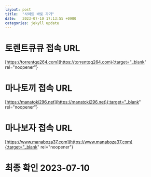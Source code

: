```yaml
---
layout: post
title:  "사이트 바로 가기"
date:   2023-07-10 17:13:55 +0900
categories: jekyll update
---
```

# 토렌트큐큐 접속 URL
[https://torrentqq264.com](https://torrentqq264.com){:target="_blank" rel="noopener"}

# 마나토끼 접속 URL
[https://manatoki296.net](https://manatoki296.net){:target="_blank" rel="noopener"}

# 마나보자 접속 URL
[https://www.manaboza37.com](https://www.manaboza37.com){:target="_blank" rel="noopener"}

# 최종 확인 2023-07-10

[torrentqq]: https://torrentqq264.com
[manatoki]: https://manatoki296.net
[manaboza]: https://www.manaboza37.com